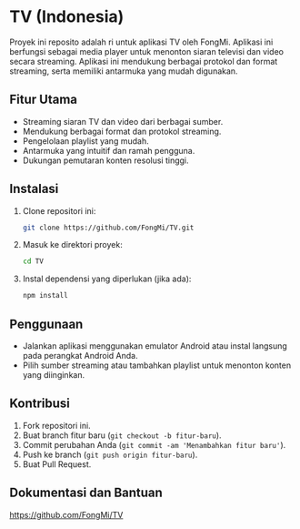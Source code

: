 # TV (Indonesia)

Proyek ini  reposito adalah ri untuk aplikasi TV oleh FongMi. Aplikasi ini berfungsi sebagai media player untuk menonton siaran televisi dan video secara streaming. Aplikasi ini mendukung berbagai protokol dan format streaming, serta memiliki antarmuka yang mudah digunakan.

## Fitur Utama
- Streaming siaran TV dan video dari berbagai sumber.
- Mendukung berbagai format dan protokol streaming.
- Pengelolaan playlist yang mudah.
- Antarmuka yang intuitif dan ramah pengguna.
- Dukungan pemutaran konten resolusi tinggi.

## Instalasi
1. Clone repositori ini:
    ```bash
    git clone https://github.com/FongMi/TV.git
    ```
2. Masuk ke direktori proyek:
    ```bash
    cd TV
    ```
3. Instal dependensi yang diperlukan (jika ada):
    ```bash
    npm install
    ```

## Penggunaan
- Jalankan aplikasi menggunakan emulator Android atau instal langsung pada perangkat Android Anda.
- Pilih sumber streaming atau tambahkan playlist untuk menonton konten yang diinginkan.

## Kontribusi
1. Fork repositori ini.
2. Buat branch fitur baru (`git checkout -b fitur-baru`).
3. Commit perubahan Anda (`git commit -am 'Menambahkan fitur baru'`).
4. Push ke branch (`git push origin fitur-baru`).
5. Buat Pull Request.

## Dokumentasi dan Bantuan
https://github.com/FongMi/TV
